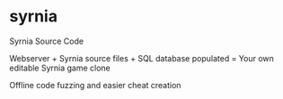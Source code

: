 # syrnia
Syrnia Source Code

Webserver + Syrnia source files + SQL database populated = Your own editable Syrnia game clone

Offline code fuzzing and easier cheat creation
